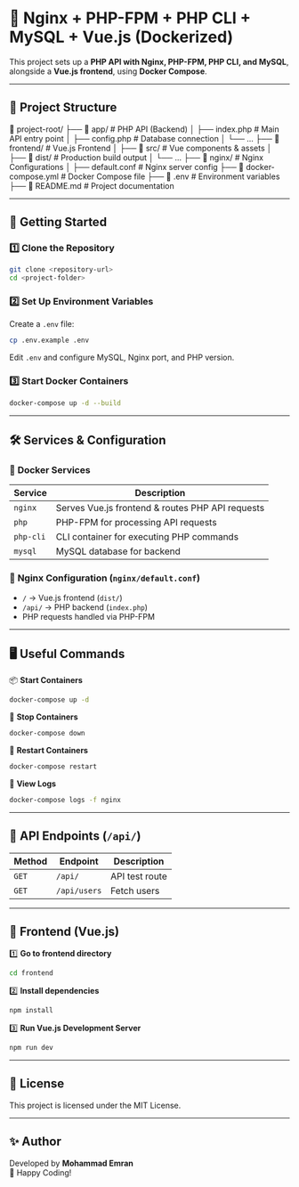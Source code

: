 # 🚀 Nginx + PHP-FPM + PHP CLI + MySQL + Vue.js (Dockerized)

This project sets up a **PHP API with Nginx, PHP-FPM, PHP CLI, and MySQL**, alongside a **Vue.js frontend**, using **Docker Compose**.  

---

## 📂 Project Structure

📂 project-root/ 
├── 📂 app/ # PHP API (Backend) │ 
    ├── index.php # Main API entry point │ 
    ├── config.php # Database connection │ 
    └── ... 
├── 📂 frontend/ # Vue.js Frontend │ 
    ├── 📂 src/ # Vue components & assets │ 
    ├── 📂 dist/ # Production build output │ 
    └── ... 
├── 📂 nginx/ # Nginx Configurations │ 
    ├── default.conf # Nginx server config 
├── 📄 docker-compose.yml # Docker Compose file 
├── 📄 .env # Environment variables 
├── 📄 README.md # Project documentation




---

## 🚀 Getting Started

### 1️⃣ **Clone the Repository**
```sh
git clone <repository-url>
cd <project-folder>
```

### 2️⃣ **Set Up Environment Variables**  
Create a `.env` file:
```sh
cp .env.example .env
```
Edit `.env` and configure MySQL, Nginx port, and PHP version.

### 3️⃣ **Start Docker Containers**
```sh
docker-compose up -d --build
```

---

## 🛠️ Services & Configuration

### 📌 **Docker Services**
| Service    | Description |
|------------|------------|
| `nginx`    | Serves Vue.js frontend & routes PHP API requests |
| `php`      | PHP-FPM for processing API requests |
| `php-cli`  | CLI container for executing PHP commands |
| `mysql`    | MySQL database for backend |

### 📌 **Nginx Configuration (`nginx/default.conf`)**
- `/` → Vue.js frontend (`dist/`)
- `/api/` → PHP backend (`index.php`)
- PHP requests handled via PHP-FPM

---

## 🖥️ Useful Commands

📦 **Start Containers**  
```sh
docker-compose up -d
```

🛑 **Stop Containers**  
```sh
docker-compose down
```

🔄 **Restart Containers**  
```sh
docker-compose restart
```

🐛 **View Logs**  
```sh
docker-compose logs -f nginx
```

---

## 🎯 API Endpoints (`/api/`)
| Method | Endpoint    | Description         |
|--------|------------|---------------------|
| `GET`  | `/api/`    | API test route      |
| `GET`  | `/api/users` | Fetch users        |

---

## 🎨 Frontend (Vue.js)

1️⃣ **Go to frontend directory**  
```sh
cd frontend
```

2️⃣ **Install dependencies**  
```sh
npm install
```

3️⃣ **Run Vue.js Development Server**
```sh
npm run dev
```

---

## 📌 License
This project is licensed under the MIT License.

---

## ✨ Author
Developed by **Mohammad Emran**  
🚀 Happy Coding!  

